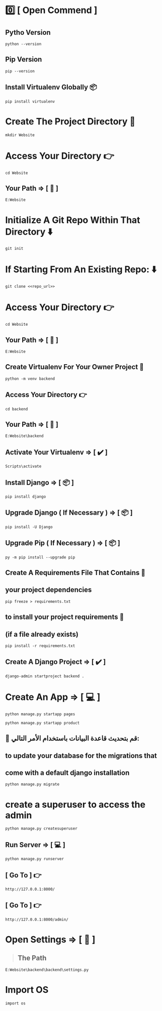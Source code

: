 <!------------------------------->
<!------------------------------->
<!------------------------------->
<!------------------------------->
<!------------------------------->
<!------------------------------->
<!------------------------------->
<!------------------------------->
<!------------------------------->
<!------------------------------->
<!------------------------------->
<!------------------------------->
<!------------------------------->
<!------- Abdelrahman Gamal ----->
<!------------- [ 1 ] ----------->


# 0️⃣ [ Open Commend ]

## Pytho Version
```
python --version 
```

## Pip Version
```
pip --version
```

## Install Virtualenv Globally 📦
```
pip install virtualenv
```

# Create The Project Directory 📁
```
mkdir Website
```

# Access Your Directory 👉️
```
cd Website
```

## Your Path => [ 📍 ]
```
E:Website
```

# Initialize A Git Repo Within That Directory ⬇️
```
git init
```

# If Starting From An Existing Repo: ⬇️
```
git clone <<repo_url>>
```

# Access Your Directory 👉️
```
cd Website
```

## Your Path => [ 📍 ]
```
E:Website
```

## Create Virtualenv For Your Owner Project 📁
```
python -m venv backend
```


## Access Your Directory 👉️
```
cd backend
```

## Your Path => [ 📍 ]
```
E:Website\backend
```

## Activate Your Virtualenv  => [ ✔️ ]
```
Scripts\activate
```

## Install Django => [ 📦 ]
```
pip install django 
```

## Upgrade Django ( If Necessary ) => [ 📦 ]
```
pip install -U Django
```

## Upgrade Pip ( If Necessary ) => [ 📦 ]
```
py -m pip install --upgrade pip
```

## Create A Requirements File That Contains 📝
## your project dependencies
```
pip freeze > requirements.txt
```

## to install your project requirements 📝
## (if a file already exists)
```
pip install -r requirements.txt
```

## Create A Django Project  => [ ✔️ ]
```
django-admin startproject backend .
```

# Create An App => [ 💻 ]
```
python manage.py startapp pages
```
```
python manage.py startapp product
```

## 🔄 قم بتحديث قاعدة البيانات باستخدام الأمر التالي:
## to update your database for the migrations that
## come with a default django installation
```
python manage.py migrate 
```

# create a superuser to access the admin
```
python manage.py createsuperuser
```

## Run Server => [ 💻 ]
```
python manage.py runserver
```


## [ Go To  ] 👉️
```
http://127.0.0.1:8000/
```


## [ Go To  ] 👉️
```
http://127.0.0.1:8000/admin/
```


# Open Settings => [ 📝 ]

> ## The Path
```
E:Website\backend\backend\settings.py 
```

# Import OS 
```
import os
```
